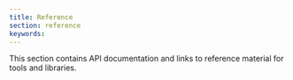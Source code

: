 ```yaml
---
title: Reference
section: reference
keywords:
---
```


This section contains API documentation and links to reference material for tools and libraries.